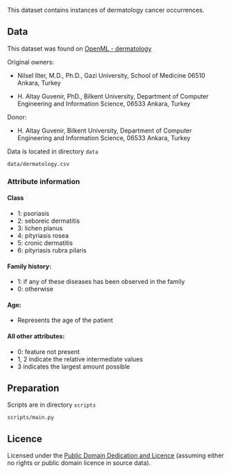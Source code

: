 This dataset contains instances of dermatology cancer occurrences.

## Data

This dataset was found on [OpenML - dermatology](https://www.openml.org/d/35)

Original owners: 

* Nilsel Ilter, M.D., Ph.D., 
Gazi University, 
School of Medicine 
06510 Ankara, Turkey

* H. Altay Guvenir, PhD., 
Bilkent University,
Department of Computer Engineering and Information Science,
06533 Ankara, Turkey

Donor: 
* H. Altay Guvenir, 
Bilkent University, 
Department of Computer Engineering and Information Science, 
06533 Ankara, Turkey

Data is located in directory `data`

`data/dermatology.csv`

### Attribute information

#### Class
* 1: psoriasis
* 2: seboreic dermatitis
* 3: lichen planus
* 4: pityriasis rosea
* 5: cronic dermatitis
* 6: pityriasis rubra pilaris

#### Family history:
* 1: if any of these diseases has been observed in the family
* 0: otherwise

#### Age:
* Represents the age of the patient

#### All other attributes:
* 0: feature not present
* 1, 2 indicate the relative intermediate values
* 3 indicates the largest amount possible

## Preparation

Scripts are in directory `scripts`

`scripts/main.py`

## Licence
Licensed under the [Public Domain Dedication and Licence][pddl] (assuming
either no rights or public domain licence in source data).

[pddl]: http://opendatacommons.org/licenses/pddl/1.0/